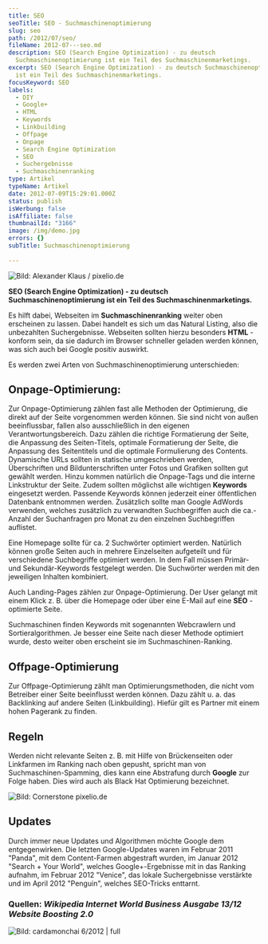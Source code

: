 ```yaml
---
title: SEO
seoTitle: SEO - Suchmaschinenoptimierung
slug: seo
path: /2012/07/seo/
fileName: 2012-07---seo.md
description: SEO (Search Engine Optimization) - zu deutsch
  Suchmaschinenoptimierung ist ein Teil des Suchmaschinenmarketings.
excerpt: SEO (Search Engine Optimization) - zu deutsch Suchmaschinenoptimierung
  ist ein Teil des Suchmaschinenmarketings.
focusKeyword: SEO
labels:
  - DIY
  - Google+
  - HTML
  - Keywords
  - Linkbuilding
  - Offpage
  - Onpage
  - Search Engine Optimization
  - SEO
  - Suchergebnisse
  - Suchmaschinenranking
type: Artikel
typeName: Artikel
date: 2012-07-09T15:29:01.000Z
status: publish
isWerbung: false
isAffiliate: false
thumbnailId: "3166"
image: /img/demo.jpg
errors: {}
subTitle: Suchmaschinen­optimierung
  
---
```


![Bild: Alexander Klaus / pixelio.de](http://cardamonchai.com/wp-content/uploads/2012/07/499247_web_r_by_alexander-klaus_pixelio-de.jpg "[ ](/wp-content/uploads/2012/07/499247_web_r_by_alexander-klaus_pixelio-de.jpg)  Bild: Alexander Klaus / pixelio.de")

**SEO (Search Engine Optimization) - zu deutsch Suchmaschinenoptimierung ist ein
Teil des Suchmaschinenmarketings.**

Es hilft dabei, Webseiten im **Suchmaschinenranking** weiter oben erscheinen zu
lassen. Dabei handelt es sich um das Natural Listing, also die unbezahlten
Suchergebnisse. Webseiten sollten hierzu besonders **HTML** -konform sein, da
sie dadurch im Browser schneller geladen werden können, was sich auch bei Google
positiv auswirkt.

Es werden zwei Arten von Suchmaschinenoptimierung unterschieden:

## Onpage-Optimierung:

Zur Onpage-Optimierung zählen fast alle Methoden der Optimierung, die direkt auf
der Seite vorgenommen werden können. Sie sind nicht von außen beeinflussbar,
fallen also ausschließlich in den eigenen Verantwortungsbereich. Dazu zählen die
richtige Formatierung der Seite, die Anpassung des Seiten-Titels, optimale
Formatierung der Seite, die Anpassung des Seitentitels und die optimale
Formulierung des Contents. Dynamische URLs sollten in statische umgeschrieben
werden, Überschriften und Bildunterschriften unter Fotos und Grafiken sollten
gut gewählt werden. Hinzu kommen natürlich die Onpage-Tags und die interne
Linkstruktur der Seite. Zudem sollten möglichst alle wichtigen **Keywords**
eingesetzt werden. Passende Keywords können jederzeit einer öffentlichen
Datenbank entnommen werden. Zusätzlich sollte man Google AdWords verwenden,
welches zusätzlich zu verwandten Suchbegriffen auch die ca.-Anzahl der
Suchanfragen pro Monat zu den einzelnen Suchbegriffen auflistet.

Eine Homepage sollte für ca. 2 Suchwörter optimiert werden. Natürlich können
große Seiten auch in mehrere Einzelseiten aufgeteilt und für verschiedene
Suchbegriffe optimiert werden. In dem Fall müssen Primär- und Sekundär-Keywords
festgelegt werden. Die Suchwörter werden mit den jeweiligen Inhalten kombiniert.

Auch Landing-Pages zählen zur Onpage-Optimierung. Der User gelangt mit einem
Klick z. B. über die Homepage oder über eine E-Mail auf eine **SEO** -optimierte
Seite.

Suchmaschinen finden Keywords mit sogenannten Webcrawlern und
Sortieralgorithmen. Je besser eine Seite nach dieser Methode optimiert wurde,
desto weiter oben erscheint sie im Suchmaschinen-Ranking.

## Offpage-Optimierung

Zur Offpage-Optimierung zählt man Optimierungsmethoden, die nicht vom Betreiber
einer Seite beeinflusst werden können. Dazu zählt u. a. das Backlinking auf
andere Seiten (Linkbuilding). Hiefür gilt es Partner mit einem hohen Pagerank zu
finden.

## Regeln

Werden nicht relevante Seiten z. B. mit Hilfe von Brückenseiten oder Linkfarmen
im Ranking nach oben gepusht, spricht man von Suchmaschinen-Spamming, dies kann
eine Abstrafung durch **Google** zur Folge haben. Dies wird auch als Black Hat
Optimierung bezeichnet.

![Bild: Cornerstone pixelio.de](http://cardamonchai.files.wordpress.com/2012/07/265502_web_r_b_by_cornerstone_pixelio-de.jpg?w=300 "Bild: Cornerstone pixelio.de")

## Updates

Durch immer neue Updates und Algorithmen möchte Google dem entgegenwirken. Die
letzten Google-Updates waren im Februar 2011 "Panda", mit dem Content-Farmen
abgestraft wurden, im Januar 2012 "Search + Your World", welches
Google+-Ergebnisse mit in das Ranking aufnahm, im Februar 2012 "Venice", das
lokale Suchergebnisse verstärkte und im April 2012 "Penguin", welches SEO-Tricks
enttarnt.

### Quellen: _Wikipedia_ _Internet World Business Ausgabe 13/12_ _Website Boosting 2.0_

![Bild: cardamonchai 6/2012 | full](http://cardamonchai.files.wordpress.com/2012/07/large.jpeg "[ ](http://cardamonchai.files.wordpress.com/2012/07/large.jpeg)  Bild: cardamonchai 6/2012")

  